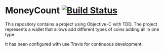 MoneyCount [![Build Status](https://travis-ci.org/wholedev/MoneyCount.svg?branch=master)](https://travis-ci.org/wholedev/MoneyCount)
===========

This repository contains a project using Objective-C with TDD. The project represents a wallet that allows add different types of coins adding all in one type.


It has been configured with use Travis for continuous development.